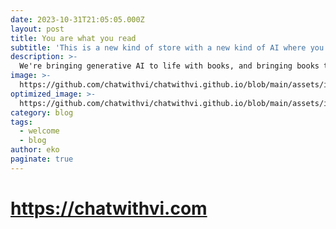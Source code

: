 ```yaml
---
date: 2023-10-31T21:05:05.000Z
layout: post
title: You are what you read
subtitle: 'This is a new kind of store with a new kind of AI where you can chat with written content. We're bringing generative AI to life with books, and bringing books to life with generative AI.'
description: >-
  We're bringing generative AI to life with books, and bringing books to life with generative AI.
image: >-
  https://github.com/chatwithvi/chatwithvi.github.io/blob/main/assets/img/vi_dreaming.jpg
optimized_image: >-
  https://github.com/chatwithvi/chatwithvi.github.io/blob/main/assets/img/vi_dreaming_optimized.jpg
category: blog
tags:
  - welcome
  - blog
author: eko
paginate: true
---
```


# https://chatwithvi.com
